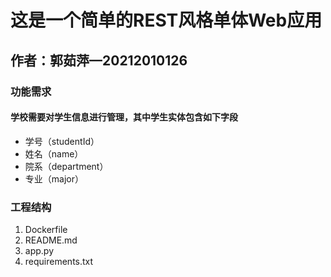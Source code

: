 # 这是一个简单的REST风格单体Web应用
## 作者：郭茹萍—20212010126
### 功能需求

#### 学校需要对学生信息进行管理，其中学生实体包含如下字段

- 学号（studentId）
- 姓名（name）
- 院系（department）
- 专业（major）

### 工程结构

1. Dockerfile
2. README.md
3. app.py
4. requirements.txt
